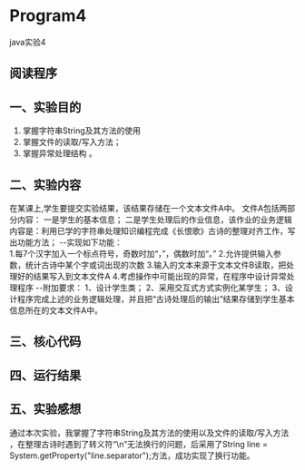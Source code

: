 # Program4
java实验4
## 阅读程序
## 一、实验目的 
1. 掌握字符串String及其方法的使用 
2. 掌握文件的读取/写入方法；
3. 掌握异常处理结构 。
## 二、实验内容
在某课上,学生要提交实验结果，该结果存储在一个文本文件A中。 
文件A包括两部分内容： 一是学生的基本信息； 二是学生处理后的作业信息，该作业的业务逻辑内容是：利用已学的字符串处理知识编程完成《长恨歌》古诗的整理对齐工作，写出功能方法；
--实现如下功能：  
1.每7个汉字加入一个标点符号，奇数时加“，”，偶数时加“。”
2.允许提供输入参数，统计古诗中某个字或词出现的次数
3.输入的文本来源于文本文件B读取，把处理好的结果写入到文本文件A
4.考虑操作中可能出现的异常，在程序中设计异常处理程序 
--附加要求： 
1、设计学生类； 
2、采用交互式方式实例化某学生； 
3、设计程序完成上述的业务逻辑处理，并且把“古诗处理后的输出”结果存储到学生基本信息所在的文本文件A中。 
## 三、核心代码
## 四、运行结果
## 五、实验感想
通过本次实验，我掌握了字符串String及其方法的使用以及文件的读取/写入方法 ，在整理古诗时遇到了转义符“\n”无法换行的问题，后采用了String line = System.getProperty("line.separator");方法，成功实现了换行功能。
